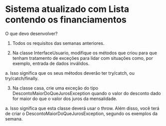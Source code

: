 # Sistema atualizado com Lista contendo os financiamentos #

O que devo desenvolver?

1. Todos os requisitos das semanas anteriores.

2. Na classe InterfaceUsuario, modifique os métodos que criou para que tenham tratamento de exceções para lidar com situações como, por exemplo, entrada de dados inválidos.

a. Isso significa que os seus métodos deverão ter try/catch, ou try/catch/finally.

3. Na classe casa, crie uma exceção do tipo DescontoMaiorDoQueJurosException quando o valor do desconto dado for maior do que o valor dos juros da mensalidade.

a. Isso significa que esta classe deverá usar o throw. Além disso, você terá de criar o DescontoMaiorDoQueJurosException, segundo os exemplos da semana.
